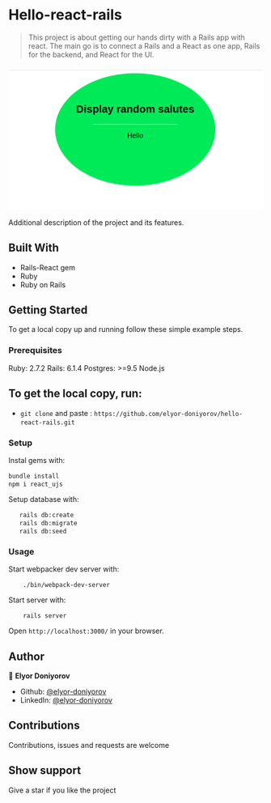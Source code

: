 # Hello-react-rails

> This project is about getting our hands dirty with a Rails app with react. The main go is to connect a Rails and a React as one app, Rails for the backend, and React for the UI.

![Screenshot](app/assets/images/Salute.png)

Additional description of the project and its features.

## Built With

- Rails-React gem
- Ruby
- Ruby on Rails

## Getting Started

To get a local copy up and running follow these simple example steps.

### Prerequisites

Ruby: 2.7.2
Rails: 6.1.4
Postgres: >=9.5
Node.js


## To get the local copy, run:

- `git clone` and paste : `https://github.com/elyor-doniyorov/hello-react-rails.git` 


### Setup

Instal gems with:

```
bundle install
npm i react_ujs
```

Setup database with:

```
   rails db:create
   rails db:migrate
   rails db:seed
```

### Usage

Start webpacker dev server with:

```
    ./bin/webpack-dev-server
```

Start server with:

```
    rails server
```

Open `http://localhost:3000/` in your browser.

## Author

👤 **Elyor Doniyorov**

- Github: [@elyor-doniyorov](https://github.com/elyor-doniyorov)
- LinkedIn: [@elyor-doniyorov](www.linkedin.com/in/elyor-doniyorov)

## Contributions

Contributions, issues and requests are welcome

## Show support

Give a star if you like the project